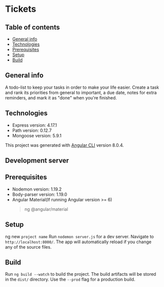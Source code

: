 # Tickets

## Table of contents
* [General info](#general-info)
* [Technologies](#technologies)
* [Prerequisites](#prerequisites)
* [Setup](#setup)
* [Build](#build)

## General info
A todo-list to keep your tasks in order to make your life easier. Create a task and rank its priorities from general to important, a due date, notes for extra reminders, and mark it as "done" when you're finished.

## Technologies
* Express version: 4.17.1
* Path version: 0.12.7
* Mongoose version: 5.9.1

This project was generated with [Angular CLI](https://github.com/angular/angular-cli) version 8.0.4.

## Development server

## Prerequisites
* Nodemon version: 1.19.2
* Body-parser version: 1.19.0
* Angular Material(If running Angular version >= 6)
  > ng @angular/material

## Setup
ng new `project name`
Run `nodemon server.js` for a dev server. Navigate to `http://localhost:8000/`. The app will automatically reload if you change any of the source files.

## Build
Run `ng build --watch` to build the project. The build artifacts will be stored in the `dist/` directory. Use the `--prod` flag for a production build.
